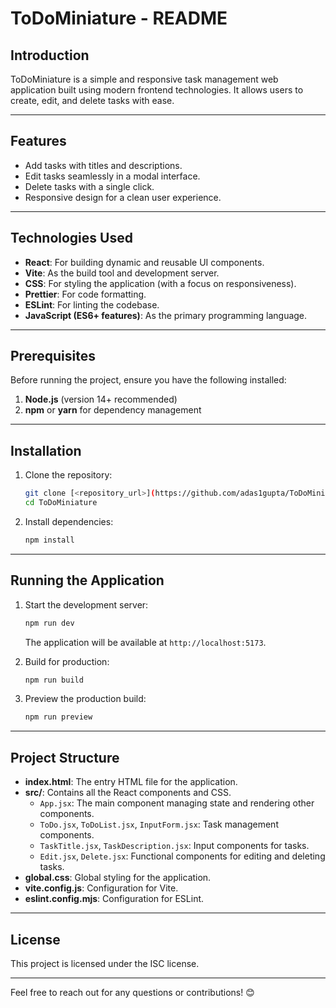 # ToDoMiniature - README

## Introduction

ToDoMiniature is a simple and responsive task management web application built using modern frontend technologies. It allows users to create, edit, and delete tasks with ease.

---

## Features

- Add tasks with titles and descriptions.
- Edit tasks seamlessly in a modal interface.
- Delete tasks with a single click.
- Responsive design for a clean user experience.

---

## Technologies Used

- **React**: For building dynamic and reusable UI components.
- **Vite**: As the build tool and development server.
- **CSS**: For styling the application (with a focus on responsiveness).
- **Prettier**: For code formatting.
- **ESLint**: For linting the codebase.
- **JavaScript (ES6+ features)**: As the primary programming language.

---

## Prerequisites

Before running the project, ensure you have the following installed:

1. **Node.js** (version 14+ recommended)
2. **npm** or **yarn** for dependency management

---

## Installation

1. Clone the repository:
   ```bash
   git clone [<repository_url>](https://github.com/adas1gupta/ToDoMiniature.git)
   cd ToDoMiniature
   ```

2. Install dependencies:
   ```bash
   npm install
   ```

---

## Running the Application

1. Start the development server:
   ```bash
   npm run dev
   ```
   The application will be available at `http://localhost:5173`.

2. Build for production:
   ```bash
   npm run build
   ```

3. Preview the production build:
   ```bash
   npm run preview
   ```

---

## Project Structure

- **index.html**: The entry HTML file for the application.
- **src/**: Contains all the React components and CSS.
  - `App.jsx`: The main component managing state and rendering other components.
  - `ToDo.jsx`, `ToDoList.jsx`, `InputForm.jsx`: Task management components.
  - `TaskTitle.jsx`, `TaskDescription.jsx`: Input components for tasks.
  - `Edit.jsx`, `Delete.jsx`: Functional components for editing and deleting tasks.
- **global.css**: Global styling for the application.
- **vite.config.js**: Configuration for Vite.
- **eslint.config.mjs**: Configuration for ESLint.

---

## License

This project is licensed under the ISC license.

---

Feel free to reach out for any questions or contributions! 😊
